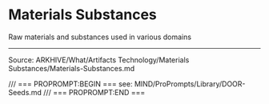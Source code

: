 # Materials Substances

Raw materials and substances used in various domains

---
Source: ARKHIVE/What/Artifacts Technology/Materials Substances/Materials-Substances.md

/// === PROPROMPT:BEGIN ===
see: MIND/ProPrompts/Library/DOOR-Seeds.md
/// === PROPROMPT:END ===
